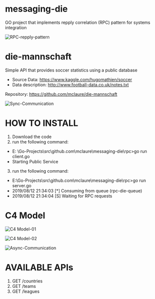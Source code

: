 messaging-die
==============

GO project that implements repply correlation (RPC) pattern for systems integration

![RPC-repply-pattern](https://user-images.githubusercontent.com/24611413/62911259-bc42b600-bd51-11e9-8033-5020fdaff14e.jpg)

die-mannschaft
==============

Simple API that provides soccer statistics using a public database
- Source Data: https://www.kaggle.com/hugomathien/soccer
- Data description: http://www.football-data.co.uk/notes.txt

Repository: https://github.com/mclaure/die-mannschaft

![Sync-Communication](https://user-images.githubusercontent.com/24611413/62910994-b8626400-bd50-11e9-923b-ef0d5d8f3c1f.jpg)

HOW TO INSTALL
==============

1) Download the code
2) run the following command:
- E: \Go-Projects\src\github.com\mclaure\messaging-die\rpc>go run client.go
- Starting Public Service

3) run the following command:
- E:\Go-Projects\src\github.com\mclaure\messaging-die\rpc>go run server.go
- 2019/08/12 21:34:03 [*] Consuming from queue (rpc-die-queue)
- 2019/08/12 21:34:04 [S] Waiting for RPC requests

C4 Model
========
![C4 Model-01](https://user-images.githubusercontent.com/24611413/62994080-1b72fa00-be28-11e9-8dd0-db8c9b944eda.jpg)
  
![C4 Model-02](https://user-images.githubusercontent.com/24611413/62994093-2ded3380-be28-11e9-90c0-1ea9a4efb5ae.jpg)

![Async-Communication](https://user-images.githubusercontent.com/24611413/62910317-10e43200-bd4e-11e9-8e77-70e31d3794ae.jpg)

AVAILABLE APIs
==============

1)  GET /countries
2)  GET /teams
3)  GET /leagues
